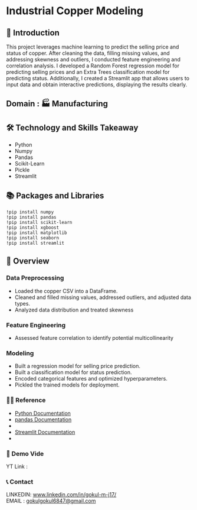 # Industrial Copper Modeling

## 📘 Introduction
This project leverages machine learning to predict the selling price and status of copper. After cleaning the data, filling missing values, and addressing skewness and outliers, I conducted feature engineering and correlation analysis. I developed a Random Forest regression model for predicting selling prices and an Extra Trees classification model for predicting status. Additionally, I created a Streamlit app that allows users to input data and obtain interactive predictions, displaying the results clearly.

## Domain : 🏭 Manufacturing

## 🛠 Technology and Skills Takeaway
- Python
- Numpy
- Pandas
- Scikit-Learn
- Pickle
- Streamlit


## 📚 Packages and Libraries
```
!pip install numpy
!pip install pandas
!pip install scikit-learn
!pip install xgboost
!pip install matplotlib
!pip install seaborn
!pip install streamlit

```

## 📘 Overview

### Data Preprocessing
- Loaded the copper CSV into a DataFrame.
- Cleaned and filled missing values, addressed outliers, and adjusted data types.
- Analyzed data distribution and treated skewness
### Feature Engineering
- Assessed feature correlation to identify potential multicollinearity
### Modeling
- Built a regression model for selling price prediction.
- Built a classification model for status prediction.
- Encoded categorical features and optimized hyperparameters.
- Pickled the trained models for deployment.

### 👨‍🏫 Reference
* [Python Documentation](https://docs.python.org/3/)
* [pandas Documentation](https://pandas.pydata.org/docs/)
* []()
* [Streamlit Documentation](https://docs.streamlit.io/)
* 


### 🎥 Demo Vide

YT Link :

### 📞 Contact
LINKEDIN: www.linkedin.com/in/gokul-m-j17/             
EMAIL : gokulgokul6847@gmail.com
